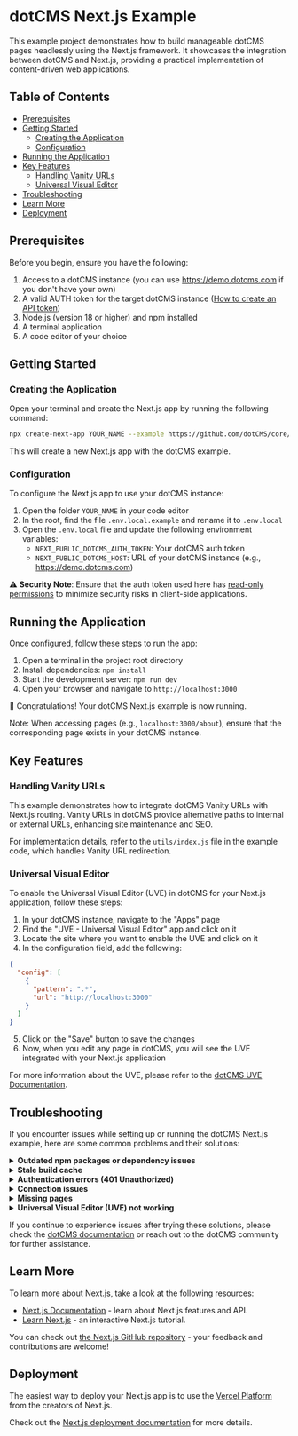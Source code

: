 # dotCMS Next.js Example

This example project demonstrates how to build manageable dotCMS pages headlessly using the Next.js framework. It showcases the integration between dotCMS and Next.js, providing a practical implementation of content-driven web applications.


## Table of Contents

- [Prerequisites](#prerequisites)
- [Getting Started](#getting-started)
  - [Creating the Application](#creating-the-application)
  - [Configuration](#configuration)
- [Running the Application](#running-the-application)
- [Key Features](#key-features)
  - [Handling Vanity URLs](#handling-vanity-urls)
  - [Universal Visual Editor](#universal-visual-editor)
- [Troubleshooting](#troubleshooting)
- [Learn More](#learn-more)
- [Deployment](#deployment)

## Prerequisites

Before you begin, ensure you have the following:

1. Access to a dotCMS instance (you can use https://demo.dotcms.com if you don't have your own)
2. A valid AUTH token for the target dotCMS instance ([How to create an API token](https://auth.dotcms.com/docs/latest/rest-api-authentication#creating-an-api-token-in-the-ui))
3. Node.js (version 18 or higher) and npm installed
4. A terminal application
5. A code editor of your choice

## Getting Started

### Creating the Application

Open your terminal and create the Next.js app by running the following command:

```bash
npx create-next-app YOUR_NAME --example https://github.com/dotCMS/core/tree/main/examples/nextjs
```

This will create a new Next.js app with the dotCMS example.

### Configuration

To configure the Next.js app to use your dotCMS instance:

1. Open the folder `YOUR_NAME` in your code editor
2. In the root, find the file `.env.local.example` and rename it to `.env.local`
3. Open the `.env.local` file and update the following environment variables:
   - `NEXT_PUBLIC_DOTCMS_AUTH_TOKEN`: Your dotCMS auth token
   - `NEXT_PUBLIC_DOTCMS_HOST`: URL of your dotCMS instance (e.g., https://demo.dotcms.com)


⚠️ **Security Note**: Ensure that the auth token used here has [read-only permissions](https://www.dotcms.com/docs/latest/user-permissions#FrontEndBackEnd) to minimize security risks in client-side applications.

## Running the Application

Once configured, follow these steps to run the app:

1. Open a terminal in the project root directory
2. Install dependencies: `npm install`
3. Start the development server: `npm run dev`
4. Open your browser and navigate to `http://localhost:3000`

🎉 Congratulations! Your dotCMS Next.js example is now running.

Note: When accessing pages (e.g., `localhost:3000/about`), ensure that the corresponding page exists in your dotCMS instance.

## Key Features

### Handling Vanity URLs

This example demonstrates how to integrate dotCMS Vanity URLs with Next.js routing. Vanity URLs in dotCMS provide alternative paths to internal or external URLs, enhancing site maintenance and SEO.

For implementation details, refer to the `utils/index.js` file in the example code, which handles Vanity URL redirection.

### Universal Visual Editor

To enable the Universal Visual Editor (UVE) in dotCMS for your Next.js application, follow these steps:

1. In your dotCMS instance, navigate to the "Apps" page
2. Find the "UVE - Universal Visual Editor" app and click on it
3. Locate the site where you want to enable the UVE and click on it
4. In the configuration field, add the following:

```json
{
  "config": [
    {
      "pattern": ".*",
      "url": "http://localhost:3000"
    }
  ]
}
```

5. Click on the "Save" button to save the changes
6. Now, when you edit any page in dotCMS, you will see the UVE integrated with your Next.js application

For more information about the UVE, please refer to the [dotCMS UVE Documentation](https://dotcms.com/docs/latest/universal-visual-editor-uve).

## Troubleshooting

If you encounter issues while setting up or running the dotCMS Next.js example, here are some common problems and their solutions:

<details>
<summary><strong>Outdated npm packages or dependency issues</strong></summary>

The `@dotcms/xxx` npm libraries are set to use the `latest` tag. Sometimes, `npm install` might not install the most recent version, or you might encounter dependency conflicts.

**Solution:** Perform a clean reinstall of all dependencies by running:
```bash
rm -rf .next node_modules && rm package-lock.json && npm i && npm run dev
```
This command will:
1. Remove the `.next` build folder and `node_modules` directory
2. Delete the `package-lock.json` file
3. Perform a fresh install of all dependencies
4. Start the development server

This ensures you have the latest versions of all packages and resolves most dependency-related issues.
</details>

<details>
<summary><strong>Stale build cache</strong></summary>

Sometimes, the Next.js build cache can become stale, leading to unexpected behavior or errors that persist even after updating your code.

**Solution:** Delete the `.next` folder to clear the build cache:
```bash
rm -rf .next && npm run dev
```

This is recommended when:
- You've made significant changes to your project configuration (e.g., `next.config.js`)
- You're experiencing unexplainable build errors
- Your changes aren't reflected in the running application despite saving and restarting the dev server
- You've recently updated Next.js or other critical dependencies

After running this command, Next.js will rebuild the entire project from scratch, ensuring you're working with a fresh build.
</details>

<details>
<summary><strong>Authentication errors (401 Unauthorized)</strong></summary>

This often occurs when the environment variables are not set correctly.

**Solution:** 
- Double-check that you've renamed `.env.local.example` to `.env.local`.
- Ensure you've updated the `NEXT_PUBLIC_DOTCMS_AUTH_TOKEN` in the `.env.local` file with a valid token.
- Verify that the token hasn't expired. If it has, generate a new one in the dotCMS UI.
</details>

<details>
<summary><strong>Connection issues</strong></summary>

If you're having trouble connecting to the dotCMS instance.

**Solution:**
- Verify that the `NEXT_PUBLIC_DOTCMS_HOST` in `.env.local` is correct.
- If using `https://demo.dotcms.com`, remember it restarts every 24 hours. You might need to wait or try again later.
- Ensure your network allows connections to the dotCMS instance (check firewalls, VPNs, etc.).
</details>

<details>
<summary><strong>Missing pages</strong></summary>

If you're getting 404 errors for pages that should exist.

**Solution:**
- Ensure the page exists in your dotCMS instance. For example, if you're trying to access `/about`, make sure an "about" page exists in dotCMS.
- Check if the content types used in the example match those in your dotCMS instance.
- Verify that the content has been published and is not in draft status.
</details>

<details>
<summary><strong>Universal Visual Editor (UVE) not working</strong></summary>

If the Universal Visual Editor is not functioning as expected:

**Solution:**
- Ensure you've correctly configured the UVE in your dotCMS instance as described in the [Universal Visual Editor](#universal-visual-editor) section.
- Verify that your Next.js application is running on `http://localhost:3000` (or update the UVE configuration if using a different port).
- Check that you're accessing the dotCMS edit mode from the correct URL.
- Clear your browser cache and try again.
</details>

If you continue to experience issues after trying these solutions, please check the [dotCMS documentation](https://dotcms.com/docs/) or reach out to the dotCMS community for further assistance.

## Learn More

To learn more about Next.js, take a look at the following resources:

- [Next.js Documentation](https://nextjs.org/docs) - learn about Next.js features and API.
- [Learn Next.js](https://nextjs.org/learn) - an interactive Next.js tutorial.

You can check out [the Next.js GitHub repository](https://github.com/vercel/next.js/) - your feedback and contributions are welcome!

## Deployment

The easiest way to deploy your Next.js app is to use the [Vercel Platform](https://vercel.com/new?utm_medium=default-template&filter=next.js&utm_source=create-next-app&utm_campaign=create-next-app-readme) from the creators of Next.js.

Check out the [Next.js deployment documentation](https://nextjs.org/docs/deployment) for more details.